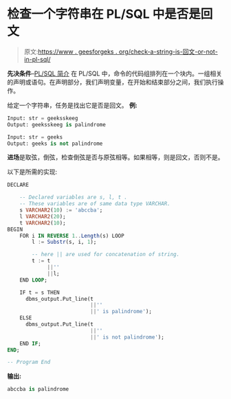 # 检查一个字符串在 PL/SQL 中是否是回文

> 原文:[https://www . geesforgeks . org/check-a-string-is-回文-or-not-in-pl-sql/](https://www.geeksforgeeks.org/check-whether-a-string-is-palindrome-or-not-in-pl-sql/)

**先决条件**–[PL/SQL 简介](https://www.geeksforgeeks.org/plsql-introduction/)
在 PL/SQL 中，命令的代码组排列在一个块内。一组相关的声明或语句。在声明部分，我们声明变量，在开始和结束部分之间，我们执行操作。

给定一个字符串，任务是找出它是否是回文。
**例:**

```sql
Input: str = geeksskeeg
Output: geeksskeeg is palindrome

Input: str = geeks
Output: geeks is not palindrome

```

**进场**是取弦，倒弦，检查倒弦是否与原弦相等。如果相等，则是回文，否则不是。

以下是所需的实现:

```sql
DECLARE 

    -- Declared variables are s, l, t . 
    -- These variables are of same data type VARCHAR. 
    s VARCHAR2(10) := 'abccba'; 
    l VARCHAR2(20); 
    t VARCHAR2(10); 
BEGIN 
    FOR i IN REVERSE 1..Length(s) LOOP 
        l := Substr(s, i, 1); 

        -- here || are used for concatenation of string. 
        t := t 
             ||'' 
             ||l; 
    END LOOP; 

    IF t = s THEN 
      dbms_output.Put_line(t 
                           ||'' 
                           ||' is palindrome'); 
    ELSE 
      dbms_output.Put_line(t 
                           ||'' 
                           ||' is not palindrome'); 
    END IF; 
END; 

-- Program End 
```

**输出:**

```sql
abccba is palindrome

```